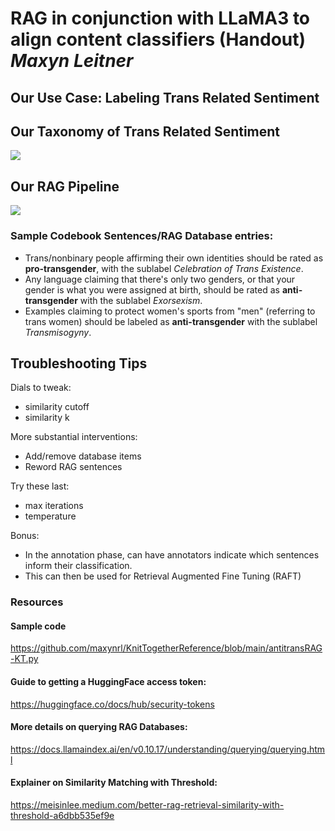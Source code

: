 # RAG in conjunction with LLaMA3 to align content classifiers (Handout) *Maxyn Leitner*

## Our Use Case: Labeling Trans Related Sentiment

## Our Taxonomy of Trans Related Sentiment

![](data:image/png;base64...)

## Our RAG Pipeline

![](data:image/png;base64...)

### Sample Codebook Sentences/RAG Database entries:

* Trans/nonbinary people affirming their own identities should be rated as **pro-transgender**, with the sublabel *Celebration of Trans Existence*.
* Any language claiming that there's only two genders, or that your gender is what you were assigned at birth, should be rated as **anti-transgender** with the sublabel *Exorsexism*.
* Examples claiming to protect women's sports from "men" (referring to trans women) should be labeled as **anti-transgender** with the sublabel *Transmisogyny*.

## Troubleshooting Tips

Dials to tweak:

* similarity cutoff
* similarity k

More substantial interventions:

* Add/remove database items
* Reword RAG sentences

Try these last:

* max iterations
* temperature

Bonus:

* In the annotation phase, can have annotators indicate which sentences inform their classification.
* This can then be used for Retrieval Augmented Fine Tuning (RAFT)

### Resources

#### Sample code

<https://github.com/maxynrl/KnitTogetherReference/blob/main/antitransRAG-KT.py>

#### Guide to getting a HuggingFace access token:

<https://huggingface.co/docs/hub/security-tokens>

#### More details on querying RAG Databases:

<https://docs.llamaindex.ai/en/v0.10.17/understanding/querying/querying.html>

#### Explainer on Similarity Matching with Threshold:

<https://meisinlee.medium.com/better-rag-retrieval-similarity-with-threshold-a6dbb535ef9e>
